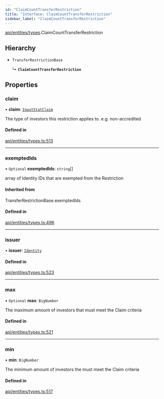 ```yaml
---
id: "ClaimCountTransferRestriction"
title: "Interface: ClaimCountTransferRestriction"
sidebar_label: "ClaimCountTransferRestriction"
---
```


[api/entities/types](../../../../../modules/API/Entities/Types/Types.md).ClaimCountTransferRestriction

## Hierarchy

- `TransferRestrictionBase`

  ↳ **`ClaimCountTransferRestriction`**

## Properties

### claim

• **claim**: [`InputStatClaim`](../../../../../modules/API/Entities/Types/Types.md#inputstatclaim)

The type of investors this restriction applies to. e.g. non-accredited

#### Defined in

[api/entities/types.ts:513](https://github.com/PolymeshAssociation/polymesh-sdk/blob/0dbd0ebd0/src/api/entities/types.ts#L513)

___

### exemptedIds

• `Optional` **exemptedIds**: `string`[]

array of Identity IDs that are exempted from the Restriction

#### Inherited from

TransferRestrictionBase.exemptedIds

#### Defined in

[api/entities/types.ts:496](https://github.com/PolymeshAssociation/polymesh-sdk/blob/0dbd0ebd0/src/api/entities/types.ts#L496)

___

### issuer

• **issuer**: [`Identity`](../../../../../classes/API/Entities/Identity/Identity.md)

#### Defined in

[api/entities/types.ts:523](https://github.com/PolymeshAssociation/polymesh-sdk/blob/0dbd0ebd0/src/api/entities/types.ts#L523)

___

### max

• `Optional` **max**: `BigNumber`

The maximum amount of investors that must meet the Claim criteria

#### Defined in

[api/entities/types.ts:521](https://github.com/PolymeshAssociation/polymesh-sdk/blob/0dbd0ebd0/src/api/entities/types.ts#L521)

___

### min

• **min**: `BigNumber`

The minimum amount of investors the must meet the Claim criteria

#### Defined in

[api/entities/types.ts:517](https://github.com/PolymeshAssociation/polymesh-sdk/blob/0dbd0ebd0/src/api/entities/types.ts#L517)
